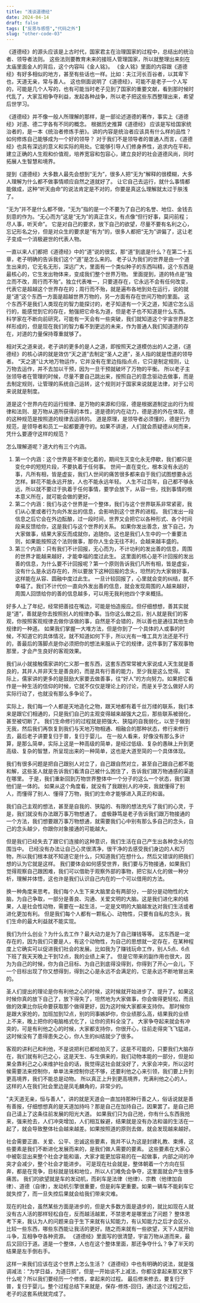 ```yaml
---
title: "浅谈道德经"
date: 2024-04-14
draft: false
tags: ["反思与感悟","代码之外"]
slug: "other-code-03"
---
```


《道德经》的源头应该是上古时代，国家君主在治理国家的过程中，总结出的统治者、领导者法则。
这些法则要教育未来的接班人管理国家，所以就整理出来刻在太庙里面金人的背后，这个内容叫《金人铭》。
《金人铭》里面的内容跟《道德经》有好多相似的地方，甚至有些话也一样。比如：夫江河长百谷者，以其卑下也，天道无亲，常与善人。
这也侧面说明了《道德经》，可能不是老子一个人写的，可能是几个人写的，也有可能当时老子见到了国家的重要文献，看到那时候时代乱了，大家互相争夺利益，发起各种战争，所以老子把这些东西整理出来，希望后世学习。

《道德经》并不像一般人所理解的那样，是一部论述道德的著作，事实上《道德经》对道、德二字各有不同的概念。
根据历史推算《道德经》 应该是写给国家统治者的，是一本《统治者修炼手册》。讲的内容是统治者应该具有什么样的品性？如何修炼自己能够成为一个好的领导？
对于我们不是领导者的普通人而言，《道德经》也具有深远的意义和实际的用处。它能够引导人们修身养性，追求内在平和，建立正确的人生观和价值观，培养宽容和包容心，建立良好的社会道德风尚，同时拓展人生智慧和境界。

提到《道德经》大多数人最先会想到“无为”，很多人把“无为”解释的很模糊，大多人理解为什么都不做事情顺应自然之道就好了。
让它自己去运行，就什么事情都能做成，这种“听天由命”的说法肯定是不对的，你要是真这么理解就太过于肤浅了。

“无为”并不是什么都不做，“无为”指的是一个不要为了自己的名誉、地位、金钱去刻意的作为。“无心而为”这是“无为”的真正含义，有点像“但行好事，莫问前程；尽人事，听天命”。
它是对自己的要求，放下自己的欲望，尽量不要有名利之心，忘记形名之分，但是对众生的要求是“有为”的，很多人都把“无为”讲偏了，这让老子变成一个消极避世的代表人物。

一直以来人们都把《道德经》中的“道”说的很玄，那“道”到底是什么？在第二十五章，老子明确的告诉我们这个“道”是怎么来的。
老子认为我们的世界是由一个道生出来的，它无名无形，深远广大，里面有一个类似种子的东西叫精，这个东西是最核心的，它生发出物体来，变成我们整个世界万物。
里面提到，道的特点是“独立而不改，周行而不殆”。独立代表唯一，只要道存在，它永远不会有任何改变，代表它是超越这个世界存在的；周行而不殆，就是遍布各地到处在运行，说的就是“道”这个东西一方面是超越世界万物的，另一方面有存在世间万物的里面。
这个东西不是我们人类现在的智力能探讨的，老子知道有一个天之道，知道它怎么运行的，能感觉到它的存在，勉强把它命名为道，但是老子也不知道是什么东西。
科学家在不断向前研究，可能有一天会有一些突破，我们就知道这个宇宙世界是怎样形成的，但是现在我们的智力看不到更远的未来，作为普通人我们知道道的存在，对道的力量保持尊重就够了。

相对天之道来说，老子讲的更多的是人之道，即按照天之道模仿出的人之道，《道德经》的核心讲的就是效仿“天之道”去制定“圣人之道”，圣人指的就是悟道的领导者。
“天之道”让大地万物运作，它并没有在里边指指点点，它只是制定规则，让万物去运作，并不去加以干预，因为一旦干预就破坏了万物的平衡。
所以老子主张领导者在管理的时候，尽量不要自己跳出来，按照自己的意念驱动去做事，而是去制定规则，让管理的系统自己运转，这个规则对于国家来说就是法律，对于公司来说就是制度。

道是这个世界内在的运行规律、是万物的来源和归宿，德是根据道制定出的行为规律和法则、是万物从道所获得的本性，道是德的内在动力，德是道的外在体现，德的这种规范是按照道的规律去运转的。
道是原理，是领导者必须懂的，德是行为规范，是领导者和员工一起都要遵守的。如果不讲道，人们就会质疑德从何而来，凭什么要遵守这样的规范？

怎么理解道呢？道大约有三个内涵。
1. 第一个内涵：这个世界是不断变化着的，期间生灭变化永无停歇，我们都只是变化中的短短片段，不要执着于任何事。
世间一直在变化，根本没有永远的事，凡所有相，皆是虚妄，我们人世间的痛苦很多都来自于我们试图想要永远怎样。鲜花不能永远开放，人也不能永远年轻。
人生不过百年，自己都不够永远，所以就不要过于执着于任何事情，要学会放下，从容一些，找到事情的根本意义所在，就可能会做的更好。
2. 第二个内涵：我们与这个世界是一个整体，我们与这个世界联系非常紧密，我们从心里或者行为向外发出的信息，会影响到这个世界的进程。
我们发出一段信息之后它会在外边酝酿，过一段时间，世界又会把它以各种形式、各个时间段来反馈给你，这是我们与这个世界的关系。
如果你发出善念，放下自己，为大家做事，结果大家反而成就你，追随你。这也是我们人生中的一个重要法则，如果能按照这个法则做事，那你人生会无往不利，会越来越丰盛的。
3. 第三个内涵：只有我们不计回报，无心而为，不计功利的发出善的信息，周围的世界才能越来越好，才能幸福的度过此生。
这里面的核心是不计回报的发出善的信息，为什么要不计回报呢？第一个原则告诉我们凡所有相，皆是虚妄，没有什么是永远存在的，所以要放下这种回报的念头，坦然的为大家做好事，这样能在从容、圆融中度过此生。
一旦计较回报了，心里就会变的纠结，就不幸福了。我们不计代价一直向外发出善的信息，就会发现周围的人越来越好，周围人回馈给你的善的信息越多，可以用无我利他四个字来概括。

好多人上了年纪，经常把善挂在嘴边，可能是怕造报应。但仔细想想，善其实就是“道”，善就是你去按照别人的规律办事。当你这么做之后，别人就是我们的客观，你按照客观规律去做你该做的事，自然是不会错的，所以善也是通往其他生命规律的一种道。
如果我们掌握一大堆方法，但是你到了一个具体的人或事的时候，不知道它的具体情况，就不知道如何下手，所以光有一堆工具方法还是不行的，善最后的落脚点是你必须把你的想法来服从于它的规律，这件事到了客观事物那里，才会产生良好的客观效果。

我们从小就接触儒家讲的仁义那一套东西，这套东西常常被大家说成人天生就是善良的，其并人并非天生是善良的，而是具有行善的能力，至少我是这么觉得。
实际上，儒家讲的更多的是鼓励大家要去做善事，往“好人”的方向努力。如果把它看作是一种生活的信仰的时候，它就不仅仅是理论上的讨论，而是关乎怎么做好人的实际行动了，也就没有那么多争论了。

实际上，我们每一个人都是天地造化之物，跟天地都有着千丝万缕的联系，我们本来是跟它们相通的，只是我们自己的主观变得越来越强大之后，那些联系被弱化，甚至被切断了。
我们生命修行的过程就是把强大、狭隘的自我弱化，以至于做到无我，然后我们再恢复到我们与天地万物相通、相融合的那种状态，修行来修行去，最后老子讲要复归于普，复归于婴儿。
在一般人看来，好像没有那么多计算，是那么简单，实际上这是一种高级的简单，是经过低级、复杂的愚昧上升到更高级、复杂的智慧，所呈现出来的一种简单，这也是大道至简的一个具体体现。

我们有很多问题是把自己跟别人对立了，自己跟自然对立，甚至自己跟自己都不能和解，这些圣人就是告诉我们看清自己被什么困住了，告诉我们跟万物通感的渠道在哪里。
于是，我们重新回到万物世界整体中一个分子的这么一个状态，我们跟他们是一体的。
如果从这个角度看，就没有了我跟别人的冲突，我就懂得了别人，而懂得了别人、懂得了万物，我们的生命才能够进入真正的和谐。

我们自己主观的想法，甚至是自我的、狭隘的、有限的想法充斥了我们的心灵，于是，我们就没有办法跟万事万物想通了。
虚极静笃是老子告诉我们跟万物接通的一个方法，我们想要跟万事万物想通，就需要我们心中别有那么多自己的念头，自己的念头越少，你跟你对象接通的可能越大。

但是我们已经失去了跟它们连接的这种意识，我们生活在自己产生出各种念头的包围当中。
已经没有办法让自己心灵很清净，很干净的去感受我们身边的人和万物，所以我们根本就不知道它是什么，只知道我们在想什么，然后又错误的把我们想的认为它就是这样。
我们要体会如何感受世界，我们要与万物接通，如果我们觉得观察自己跟困难，我们可以借助于观察外部的事物，把它拟人化的做一种分析，理解并体悟，这也许是我们认识自己内在的一个可以借用的方法。

换一种角度来思考。我们每个人生下来大脑里会有两部分，一部分是动物性的大脑，为自己争取，一部分是善良、沟通、关爱文明的大脑。这是我们进化来的结果，人是社会性动物，需要在一起生活，一定是文明的大脑越发达对我们生活或者进化更加有利。
但是我们每个人都有一颗私心、动物性，只要有自私的念头，我们生命的最大利益就不能实现。

我们为什么创业？为什么去工作？最大动力是为了自己赚钱等等。
这东西是一定存在的，因为我们只要是人，有这个动物性，为自己的思想就一定存在，在某种程度上它确实可以促进我们社会的发展。比如我为了赚钱玩命工作，别人5点、6点下班了我天天晚上干到12点，我的业绩上来了。
但是它带来的副作用也很大，因为为自己的时候，你为自己目标、为自己到底得没得到，你得到了开心一会儿，下一个目标出现了你又想得到，得到之心是永远不会满足的，它是永远不断地冒出来的。

圣人们提出的理论是你有利他之心的时候，这时候就开始进步了、提升了。如果这时候你真的放下自己了，放下得失了，坦然地为大家做事，你会做得更轻松，而且做的效果比你玩命要获取那个做得更好，因为这时候大家都来支持你。
那时候你是跟大家抢的，加班加到12点，别的同事嫉妒你，你业绩那么高，结果我的业绩上不来，晚上把你的电脑格式化了，让你的资料全没了。
大家争夺起来就会有冲突的，可是有利他之心的时候，大家都支持你，你很开心，往前走得突飞飞猛进，这时候没有了患得患失之心，你人生的纠结就少了很多。

客观的讲利己和利他，不是说把利已都给拍灭了，这是不可能的，只要我们大脑存在，我们就有利己之心，这是天生、与生俱来的，我们动物本能的一部分，但是如果全靠利己之心来维护社会的话，我觉得这社会就没好了，大家会冲突，所以这时候需要法来控制你，单单法来控制你还不够，还要利他之心来引领，我们要上升到更高境界，我们不能总是动物。
所以真正上升到更高境界，充满利他之心的人，这样的人在我们社会里边是凤毛麟角的，非常少的。

"夫天道无亲，恒与善人"，讲的就是天道会一直加持那种行善之人，俗话说就是善有善报，仔细想想真的是天道加持吗？那是自己在加持自己，因果罢了。是自己把自己请上了这条往前发展的阳光大道。
如果我们只为自己抢，你有什么东西我抢来，强来抢去，人们冲突增加，人们相互躲避，结果就是没有办法和谐的生活在一起了，就会导致整体社会越来越差。如果按照道的原则去做，就会发现越来越好。

社会需要正直、关爱、公平、忠诚这些要素，我并不认为这是封建礼教、束缚，这些要素是我们不断进化发展而来的，是我们做人需要的要素。
这些要素在大家心中被彰显出来整个社会才能和谐，大家才能更加容易的在一起做事，内部之间的冲突才会减少，整个社会才能进步。
可是现在社会就是，整体朝着一个方向在狂奔，都是在竞争，目标就是钱和地位，所以人们难免会争夺，这里面就会产生很多痛苦。
我们的欲望就是车的发动机，而刹车是法律（他律）、宗教（他律加自律）、道德（自律），发动机引擎很重要，但是刹车更重要。如果一辆车不能刹车它就失控了，而一旦失控后果就会给我们带来灾难。

现在的社会，虽然某些方面是进步的，但是大多数方面是退步的，就比如现在人就没有古人活的那样轻松自在，反而越活越累，不禁思考是哪里出了问题？
整体思考下来，我认为人的问题来自于生下来就有认知能力，有认知能力之后才会区分、比较一些东西，哪些东西能让我活的更好。随之而来就有一些欲望，天下人就开始斗争，互相争夺各种资源。
《道德经》里面写的很清楚，宇宙万物从道而来，最后又回归于道。道是一个整体，人也在这个整体里面，那还争夺什么？争了半天的结果是左手倒右手。

这样一来我们应该在这个世界上怎么生活？《道德经》中也有明确的说法，就是强调减法：“为学日益，为道日损”，但是一开始谈不上减法，你都没拿起来那又放下什么呢？所以我们要经历一个修炼，拿起来的过程。
最后修来修去，要复归于普，复归于婴儿。整个过程总结下来就是，保存-修炼-回归，通过这个过程之后，老子的这套系统就完成了。
